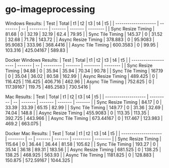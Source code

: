 # go-imageprocessing

Windows Results:
| Test                 | Total    | t1 | t2        | t3      | t4      | t5       |
| -------------------- | -------- | -- | --------- | ------- | ------- | -------- |
| Sync Resize Timing   | 81.68    | 0  | 32.19   | 32.19   | 62.4      | 79.95    |
| Sync Tile Timing     | 145.37   | 0  | 31.52   | 32.68   | 71.78     | 143.72   |
| Async Resize Timing  | 378.883  | 0  | 95.9083 | 95.9083 | 333.96    | 368.4416 |
| Async Tile Timing    | 600.3583 | 0  | 99.95   | 103.316 | 425.04167 | 589.83   |

Docker Windows Results:
| Test                 | Total   | t1 | t2        | t3      | t4       | t5       |
| -------------------- | ------- | -- | --------- | ------- | -------- | -------- |
| Sync Resize Timing   | 94.88   | 0  | 35.94     | 35.94   | 70.34    | 90.78    |
| Sync Tile Timing     | 167.19  | 0  | 35.04     | 36.02   | 80.58    | 162.99   |
| Async Resize Timing  | 489.425 | 0  | 116.425   | 116.425 | 406.716  | 462.96   |
| Async Tile Timing    | 752.625 | 0  | 117.39167 | 119.75  | 485.2583 | 730.5416 |

Mac Results:
| Test                 | Total     | t1 | t2      | t3      | t4      | t5      |
| -------------------- | --------- | -- | ------- | ------- | ------- | ------- |
| Sync Resize Timing   | 84.17     | 0  | 33.39   | 33.39   | 65.15   | 82.99   |
| Sync Tile Timing     | 149.77    | 0  | 31.36   | 32.69   | 74.04   | 148.8   |
| Async Resize Timing  | 455.9083  | 0  | 113.35  | 113.35  | 392.725 | 443.966 |
| Async Tile Timing    | 673.44167 | 0  | 117.467 | 123.983 | 469.2   | 663.075 |

Docker Mac Results:
| Test                 | Total    | t1 | t2      | t3      | t4        | t5       |
| -------------------- | -------- | -- | ------- | ------- | --------- | -------- |
| Sync Resize Timing   | 115.64   | 0  | 36.44   | 36.44   | 81.58     | 105.62   |
| Sync Tile Timing     | 193.27   | 0  | 35.14   | 36.18   | 89.31     | 183.56   |
| Async Resize Timing  | 681.525  | 0  | 138.25  | 138.25  | 468.925   | 563.93   |
| Async Tile Timing    | 1181.825 | 0  | 128.883 | 150.875 | 572.59167 | 1044.325 |

